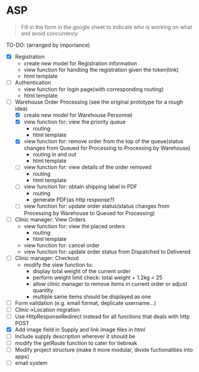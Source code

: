 # ASP
>Fill in the form in the google sheet to indicate who is working on what and avoid concurrency

TO-DO: (arranged by importance)
- [x] Registration
  - create new model for Registration information
  - view function for handling the registration given the token(link)
  - html template
- [ ] Authentication
  - view function for login page(with corresponding routing)
  - html template
- [ ] Warehouse Order Processing (see the original prototype for a rough idea)
  - [x] create new model for Warehouse Personnel
  - [x] view function for: view the priority queue
    - routing
    - html template
  - [x] view function for: remove order from the top of the queue(status changes from Queued for Processing to Processing by Warehouse)
    - routing in and out
    - html template
  - [ ] view function for: view details of the order removed
    - routing
    - html template
  - [ ] view function for: obtain shipping label in PDF
    - routing
    - generate PDF(as http response?)
  - [ ] view function for: update order status(status changes from Processing by Warehouse to Queued for Processing)
- [ ] Clinic manager: View Orders
  - view function for: view the placed orders
    - routing
    - html template
  - view function for: cancel order
  - view function for: update order status from Dispatched to Delivered
- [ ] Clinic manager: Checkout
  - modify the view function to:
    - display total weight of the current order
    - perform weight limit check: total weight + 1.2kg < 25
    - allow clinic manager to remove items in current order or adjust quantity
    - multiple same items should be displayed as one
- [ ] Form validation (e.g. email format, deplicate username...)
- [ ] Clinic->Location migration
- [ ] Use HttpResponseRedirect instead for all functions that deals with http POST
- [x] Add image field in Supply and link image files in html
- [ ] Include supply description wherever it should be
- [ ] modify the getRoute function to cater for tiebreak
- [ ] Modify project structure (make it more modular, divide fuctionalities into apps)
- [ ] email system
